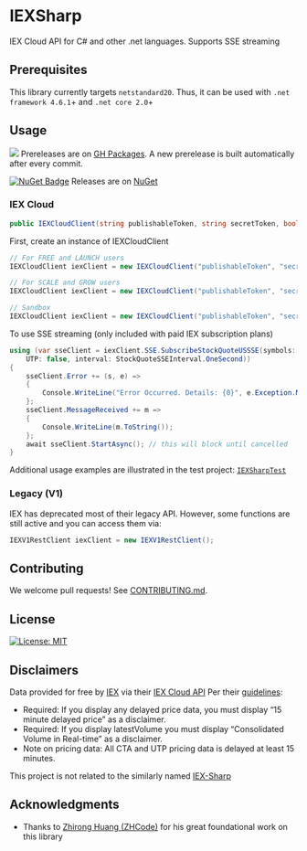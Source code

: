 # IEXSharp

IEX Cloud API for C# and other .net languages. Supports SSE streaming

## Prerequisites

 This library currently targets `netstandard20`. Thus, it can be used with `.net framework 4.6.1`+ and `.net core 2.0`+

## Usage
![](https://github.com/vslee/iexsharp/workflows/prerelease%20NuGet/badge.svg) Prereleases are on [GH Packages](https://github.com/vslee/IEXSharp/packages). A new prerelease is built automatically after every commit. 

[![NuGet Badge](https://buildstats.info/nuget/VSLee.IEXSharp)](https://www.nuget.org/packages/VSLee.IEXSharp/) Releases are on [NuGet](https://www.nuget.org/packages/VSLee.IEXSharp/)

### IEX Cloud
```c#
public IEXCloudClient(string publishableToken, string secretToken, bool signRequest, bool useSandBox, APIVersion version = APIVersion.stable)
```
First, create an instance of IEXCloudClient
```c#
// For FREE and LAUNCH users
IEXCloudClient iexClient = new IEXCloudClient("publishableToken", "secretToken", signRequest: false, useSandBox: false); 

// For SCALE and GROW users
IEXCloudClient iexClient = new IEXCloudClient("publishableToken", "secretToken", signRequest: true, useSandBox: false); 

// Sandbox
IEXCloudClient iexClient = new IEXCloudClient("publishableToken", "secretToken", signRequest: false, useSandBox: true); 
```
To use SSE streaming (only included with paid IEX subscription plans)
```c#
using (var sseClient = iexClient.SSE.SubscribeStockQuoteUSSSE(symbols: new string[] { "spy", "aapl" }, 
	UTP: false, interval: StockQuoteSSEInterval.OneSecond))
{
	sseClient.Error += (s, e) =>
	{
		Console.WriteLine("Error Occurred. Details: {0}", e.Exception.Message);
	};
	sseClient.MessageReceived += m =>
	{
		Console.WriteLine(m.ToString());
	};
	await sseClient.StartAsync(); // this will block until cancelled
}

```
Additional usage examples are illustrated in the test project: [`IEXSharpTest`](https://github.com/vslee/IEXSharp/tree/master/IEXSharpTest/Cloud(V2))

### Legacy (V1)

IEX has deprecated most of their legacy API. However, some functions are still active and you can access them via:
```c#
IEXV1RestClient iexClient = new IEXV1RestClient();
```

## Contributing

We welcome pull requests! See [CONTRIBUTING.md](CONTRIBUTING.md).

## License

[![License: MIT](https://img.shields.io/badge/License-MIT-yellow.svg)](LICENSE.md)

## Disclaimers

Data provided for free by [IEX](https://iextrading.com/developer/) via their [IEX Cloud API](https://iexcloud.io/docs/api/)
Per their [guidelines](https://iexcloud.io/docs/api/#disclaimers):
- Required: If you display any delayed price data, you must display “15 minute delayed price” as a disclaimer.
- Required: If you display latestVolume you must display “Consolidated Volume in Real-time” as a disclaimer.
- Note on pricing data: All CTA and UTP pricing data is delayed at least 15 minutes.

This project is not related to the similarly named [IEX-Sharp](https://http://iexsharp.com//)

## Acknowledgments

* Thanks to [Zhirong Huang (ZHCode)](https://zh-code.com/) for his great foundational work on this library
